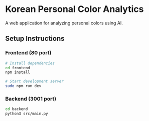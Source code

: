 # Korean Personal Color Analytics

A web application for analyzing personal colors using AI.

## Setup Instructions

### Frontend (80 port)
```bash
# Install dependencies
cd frontend
npm install

# Start development server
sudo npm run dev

```

### Backend (3001 port)

```bash
cd backend
python3 src/main.py
```